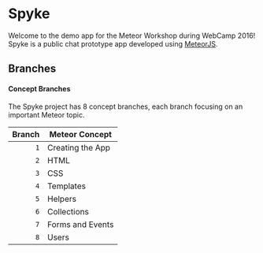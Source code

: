 # Spyke
Welcome to the demo app for the Meteor Workshop during WebCamp 2016! Spyke is a public chat prototype app developed using [MeteorJS](https://www.meteor.com/).

## Branches

#### Concept Branches
The Spyke project has 8 concept branches, each branch focusing on an important Meteor topic.

| Branch |  Meteor Concept  |
|-------:|------------------|
|   `1`  | Creating the App |
|   `2`  | HTML             |
|   `3`  | CSS              |
|   `4`  | Templates        |
|   `5`  | Helpers          |
|   `6`  | Collections      |
|   `7`  | Forms and Events |
|   `8`  | Users            |
